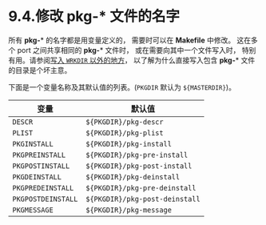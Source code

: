# 9.4.修改 pkg-\* 文件的名字

所有 **pkg-*** 的名字都是用变量定义的， 需要时可以在 **Makefile** 中修改。 这在多个 port 之间共享相同的 **pkg-*** 文件时， 或在需要向其中一个文件写入时， 特别有用。请参阅[写入 `WRKDIR` 以外的地方](https://docs.freebsd.org/en/books/porters-handbook/porting-dads/index.html#porting-wrkdir)， 以了解为什么直接写入包含 **pkg-*** 文件的目录是个坏主意。

下面是一个变量名称及其默认值的列表。(`PKGDIR` 默认为 `${MASTERDIR}`)。

| 变量 | 默认值 |
| --- | --------- |
| `DESCR` | `${PKGDIR}/pkg-descr` |
| `PLIST` | `${PKGDIR}/pkg-plist` |
| `PKGINSTALL` | `${PKGDIR}/pkg-install` |
| `PKGPREINSTALL` | `${PKGDIR}/pkg-pre-install` |
| `PKGPOSTINSTALL` | `${PKGDIR}/pkg-post-install` |
| `PKGDEINSTALL` | `${PKGDIR}/pkg-deinstall` |
| `PKGPREDEINSTALL` | `${PKGDIR}/pkg-pre-deinstall` |
| `PKGPOSTDEINSTALL` | `${PKGDIR}/pkg-post-deinstall` |
| `PKGMESSAGE` | `${PKGDIR}/pkg-message` |
